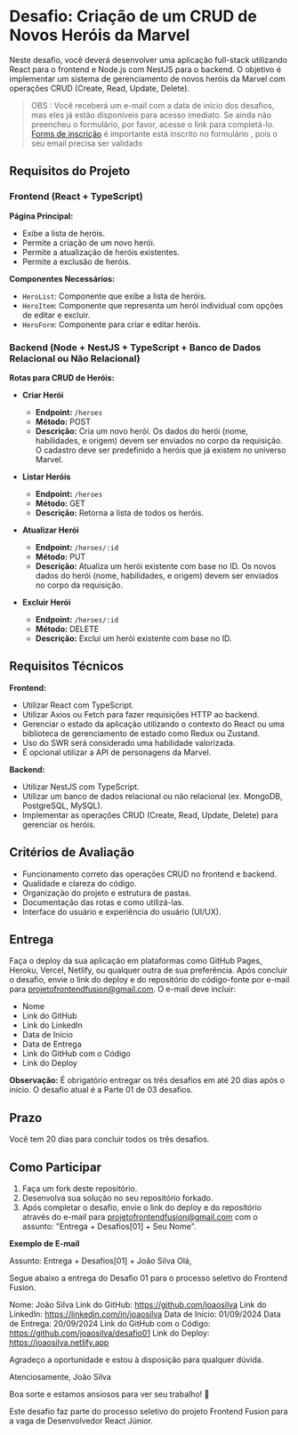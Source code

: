 # Desafio: Criação de um CRUD de Novos Heróis da Marvel

Neste desafio, você deverá desenvolver uma aplicação full-stack utilizando React para o frontend e Node.js com NestJS para o backend. O objetivo é implementar um sistema de gerenciamento de novos heróis da Marvel com operações CRUD (Create, Read, Update, Delete).

> OBS : Você receberá um e-mail com a data de início dos desafios, mas eles já estão disponíveis para acesso imediato.
> Se ainda não preencheu o formulário, por favor, acesse o link para completá-lo.
> [Forms de inscrição](https://forms.gle/EJKDNKdmVZM3zQTr7)
> é importante está inscrito no formulário , pois o seu email precisa ser validado

## Requisitos do Projeto

### Frontend (React + TypeScript)

**Página Principal:**

- Exibe a lista de heróis.
- Permite a criação de um novo herói.
- Permite a atualização de heróis existentes.
- Permite a exclusão de heróis.

**Componentes Necessários:**

- `HeroList`: Componente que exibe a lista de heróis.
- `HeroItem`: Componente que representa um herói individual com opções de editar e excluir.
- `HeroForm`: Componente para criar e editar heróis.

### Backend (Node + NestJS + TypeScript + Banco de Dados Relacional ou Não Relacional)

**Rotas para CRUD de Heróis:**

- **Criar Herói**

  - **Endpoint:** `/heroes`
  - **Método:** POST
  - **Descrição:** Cria um novo herói. Os dados do herói (nome, habilidades, e origem) devem ser enviados no corpo da requisição. O cadastro deve ser predefinido a heróis que já existem no universo Marvel.

- **Listar Heróis**

  - **Endpoint:** `/heroes`
  - **Método:** GET
  - **Descrição:** Retorna a lista de todos os heróis.

- **Atualizar Herói**

  - **Endpoint:** `/heroes/:id`
  - **Método:** PUT
  - **Descrição:** Atualiza um herói existente com base no ID. Os novos dados do herói (nome, habilidades, e origem) devem ser enviados no corpo da requisição.

- **Excluir Herói**
  - **Endpoint:** `/heroes/:id`
  - **Método:** DELETE
  - **Descrição:** Exclui um herói existente com base no ID.

## Requisitos Técnicos

**Frontend:**

- Utilizar React com TypeScript.
- Utilizar Axios ou Fetch para fazer requisições HTTP ao backend.
- Gerenciar o estado da aplicação utilizando o contexto do React ou uma biblioteca de gerenciamento de estado como Redux ou Zustand.
- Uso do SWR será considerado uma habilidade valorizada.
- É opcional utilizar a API de personagens da Marvel.

**Backend:**

- Utilizar NestJS com TypeScript.
- Utilizar um banco de dados relacional ou não relacional (ex. MongoDB, PostgreSQL, MySQL).
- Implementar as operações CRUD (Create, Read, Update, Delete) para gerenciar os heróis.

## Critérios de Avaliação

- Funcionamento correto das operações CRUD no frontend e backend.
- Qualidade e clareza do código.
- Organização do projeto e estrutura de pastas.
- Documentação das rotas e como utilizá-las.
- Interface do usuário e experiência do usuário (UI/UX).

## Entrega

Faça o deploy da sua aplicação em plataformas como GitHub Pages, Heroku, Vercel, Netlify, ou qualquer outra de sua preferência. Após concluir o desafio, envie o link do deploy e do repositório do código-fonte por e-mail para projetofrontendfusion@gmail.com. O e-mail deve incluir:

- Nome
- Link do GitHub
- Link do LinkedIn
- Data de Início
- Data de Entrega
- Link do GitHub com o Código
- Link do Deploy

**Observação:** É obrigatório entregar os três desafios em até 20 dias após o início. O desafio atual é a Parte 01 de 03 desafios.

## Prazo

Você tem 20 dias para concluir todos os três desafios.

## Como Participar

1. Faça um fork deste repositório.
2. Desenvolva sua solução no seu repositório forkado.
3. Após completar o desafio, envie o link do deploy e do repositório através do e-mail para projetofrontendfusion@gmail.com com o assunto: "Entrega + Desafios[01] + Seu Nome".

**Exemplo de E-mail**

Assunto: Entrega + Desafios[01] + João Silva
Olá,

Segue abaixo a entrega do Desafio 01 para o processo seletivo do Frontend Fusion.

Nome: João Silva Link do GitHub: https://github.com/joaosilva
Link do LinkedIn: https://linkedin.com/in/joaosilva
Data de Início: 01/09/2024 Data de Entrega: 20/09/2024
Link do GitHub com o Código: https://github.com/joaosilva/desafio01
Link do Deploy: https://joaosilva.netlify.app

Agradeço a oportunidade e estou à disposição para qualquer dúvida.

Atenciosamente, João Silva

Boa sorte e estamos ansiosos para ver seu trabalho! 🚀

Este desafio faz parte do processo seletivo do projeto Frontend Fusion para a vaga de Desenvolvedor React Júnior.
